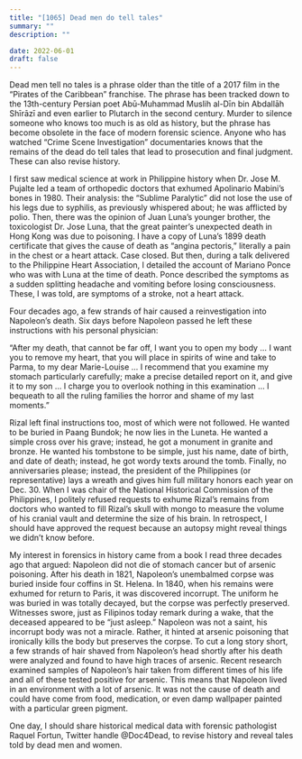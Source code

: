 ```yaml
---
title: "[1065] Dead men do tell tales"
summary: ""
description: ""

date: 2022-06-01
draft: false
---
```


Dead men tell no tales is a phrase older than the title of a 2017 film in the “Pirates of the Caribbean” franchise. The phrase has been tracked down to the 13th-century Persian poet Abū-Muhammad Muslih al-Dīn bin Abdallāh Shīrāzī and even earlier to Plutarch in the second century. Murder to silence someone who knows too much is as old as history, but the phrase has become obsolete in the face of modern forensic science. Anyone who has watched “Crime Scene Investigation” documentaries knows that the remains of the dead do tell tales that lead to prosecution and final judgment. These can also revise history.

I first saw medical science at work in Philippine history when Dr. Jose M. Pujalte led a team of orthopedic doctors that exhumed Apolinario Mabini’s bones in 1980. Their analysis: the “Sublime Paralytic” did not lose the use of his legs due to syphilis, as previously whispered about; he was afflicted by polio. Then, there was the opinion of Juan Luna’s younger brother, the toxicologist Dr. Jose Luna, that the great painter’s unexpected death in Hong Kong was due to poisoning. I have a copy of Luna’s 1899 death certificate that gives the cause of death as “angina pectoris,” literally a pain in the chest or a heart attack. Case closed. But then, during a talk delivered to the Philippine Heart Association, I detailed the account of Mariano Ponce who was with Luna at the time of death. Ponce described the symptoms as a sudden splitting headache and vomiting before losing consciousness. These, I was told, are symptoms of a stroke, not a heart attack.

Four decades ago, a few strands of hair caused a reinvestigation into Napoleon’s death. Six days before Napoleon passed he left these instructions with his personal physician:

“After my death, that cannot be far off, I want you to open my body … I want you to remove my heart, that you will place in spirits of wine and take to Parma, to my dear Marie-Louise … I recommend that you examine my stomach particularly carefully; make a precise detailed report on it, and give it to my son … I charge you to overlook nothing in this examination … I bequeath to all the ruling families the horror and shame of my last moments.”

Rizal left final instructions too, most of which were not followed. He wanted to be buried in Paang Bundok; he now lies in the Luneta. He wanted a simple cross over his grave; instead, he got a monument in granite and bronze. He wanted his tombstone to be simple, just his name, date of birth, and date of death; instead, he got wordy texts around the tomb. Finally, no anniversaries please; instead, the president of the Philippines (or representative) lays a wreath and gives him full military honors each year on Dec. 30. When I was chair of the National Historical Commission of the Philippines, I politely refused requests to exhume Rizal’s remains from doctors who wanted to fill Rizal’s skull with mongo to measure the volume of his cranial vault and determine the size of his brain. In retrospect, I should have approved the request because an autopsy might reveal things we didn’t know before.

My interest in forensics in history came from a book I read three decades ago that argued: Napoleon did not die of stomach cancer but of arsenic poisoning. After his death in 1821, Napoleon’s unembalmed corpse was buried inside four coffins in St. Helena. In 1840, when his remains were exhumed for return to Paris, it was discovered incorrupt. The uniform he was buried in was totally decayed, but the corpse was perfectly preserved. Witnesses swore, just as Filipinos today remark during a wake, that the deceased appeared to be “just asleep.” Napoleon was not a saint, his incorrupt body was not a miracle. Rather, it hinted at arsenic poisoning that ironically kills the body but preserves the corpse. To cut a long story short, a few strands of hair shaved from Napoleon’s head shortly after his death were analyzed and found to have high traces of arsenic. Recent research examined samples of Napoleon’s hair taken from different times of his life and all of these tested positive for arsenic. This means that Napoleon lived in an environment with a lot of arsenic. It was not the cause of death and could have come from food, medication, or even damp wallpaper painted with a particular green pigment.

One day, I should share historical medical data with forensic pathologist Raquel Fortun, Twitter handle @Doc4Dead, to revise history and reveal tales told by dead men and women.
